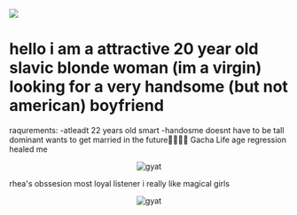 ![](https://komarev.com/ghpvc/?username=cyjanowodur&color=FFB6C1)

# hello i am a attractive 20 year old slavic blonde woman (im a virgin) looking for a very handsome (but not american) boyfriend 
raqurements:
-atleadt 22 years old
smart
-handosme
doesnt have to be tall
dominant
wants to get married in the future🥰🥰🥰🥰
 Gacha Life age regression healed me

<p align="center">
  <img src="https://media.discordapp.net/attachments/942760894637703168/1399832889088016455/20250729_195930.jpg?ex=688b1838&is=6889c6b8&hm=09dba7a5a548bf14725c19a6a25695873bc5e31875c5e71acead83e96ca46c6b&=&format=webp&width=1348&height=800" alt="gyat" />
</p>
<p align="center">
 

rhea's obssesion most loyal listener
i really like magical girls 

<p align="center">
  <img src="https://i.pinimg.com/736x/92/b4/0a/92b40a11f36445bfda1826100a556799.jpg" alt="gyat" />
</p>
<p align="center">
